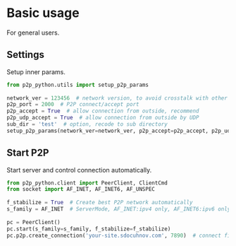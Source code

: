 Basic usage
===========
For general users.

Settings
--------
Setup inner params.
```python
from p2p_python.utils import setup_p2p_params
 
network_ver = 123456  # network version, to avoid crosstalk with other P2P network
p2p_port = 2000  # P2P connect/accept port
p2p_accept = True  # allow connection from outside, recommend
p2p_udp_accept = True  # allow connection from outside by UDP
sub_dir = 'test'  # option, recode to sub directory
setup_p2p_params(network_ver=network_ver, p2p_accept=p2p_accept, p2p_udp_accept=p2p_udp_accept, sub_dir=sub_dir)
```

Start P2P
---------
Start server and control connection automatically.
```python
from p2p_python.client import PeerClient, ClientCmd
from socket import AF_INET, AF_INET6, AF_UNSPEC
 
f_stabilize = True  # Create best P2P network automatically
s_family = AF_INET  # ServerMode, AF_INET:ipv4 only, AF_INET6:ipv6 only, AF_UNSPEC:ipv4/6 hybrid
 
pc = PeerClient()
pc.start(s_family=s_family, f_stabilize=f_stabilize)
pc.p2p.create_connection('your-site.sdocuhnov.com', 7890)  # connect first node
```

